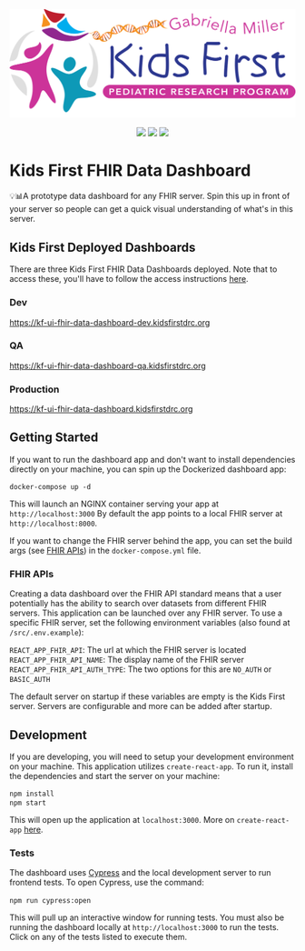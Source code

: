 <p align="center">
  <img src="public/fhir-data-dashboard.svg" alt="FHIR Data Dashboard logo" width="660px">
</p>
<p align="center">
  <a href="https://github.com/kids-first/kf-ui-fhir-data-dashboard/blob/master/LICENSE"><img src="https://img.shields.io/github/license/kids-first/kf-ui-fhir-data-dashboard.svg?style=for-the-badge"></a>
  <a href="https://circleci.com/gh/kids-first/kf-ui-fhir-data-dashboard"><img src="https://img.shields.io/circleci/project/github/kids-first/kf-ui-fhir-data-dashboard.svg?style=for-the-badge"></a>
  <a href="https://codecov.io/gh/kids-first/kf-ui-fhir-data-dashboard"><img src="https://img.shields.io/codecov/c/gh/kids-first/kf-ui-fhir-data-dashboard?style=for-the-badge"></a>
</p>

# Kids First FHIR Data Dashboard

💡📊A prototype data dashboard for any FHIR server. Spin this up in front of your server so people can get a quick visual understanding of what's in this server.

## Kids First Deployed Dashboards

There are three Kids First FHIR Data Dashboards deployed. Note that to access these,
you'll have to follow the access instructions [here](https://github.com/kids-first/kf-api-fhir-service#access).

### Dev

https://kf-ui-fhir-data-dashboard-dev.kidsfirstdrc.org

### QA

https://kf-ui-fhir-data-dashboard-qa.kidsfirstdrc.org

### Production

https://kf-ui-fhir-data-dashboard.kidsfirstdrc.org

## Getting Started

If you want to run the dashboard app and don't want to install
dependencies directly on your machine, you can spin up the Dockerized dashboard
app:

```shell
docker-compose up -d
```

This will launch an NGINX container serving your app at `http://localhost:3000`
By default the app points to a local FHIR server at `http://localhost:8000`.

If you want to change the FHIR server behind the app, you can set the build args
(see [FHIR APIs](#FHIR-APIs)) in the `docker-compose.yml` file.

### FHIR APIs

Creating a data dashboard over the FHIR API standard means that a user potentially
has the ability to search over datasets from different FHIR servers.
This application can be launched over any FHIR server. To use a specific FHIR
server, set the following environment variables
(also found at `/src/.env.example`):

`REACT_APP_FHIR_API`: The url at which the FHIR server is located<br>
`REACT_APP_FHIR_API_NAME`: The display name of the FHIR server<br>
`REACT_APP_FHIR_API_AUTH_TYPE`: The two options for this are `NO_AUTH` or `BASIC_AUTH`

The default server on startup if these variables are empty is the Kids First server.
Servers are configurable and more can be added after startup.

## Development

If you are developing, you will need to setup your development
environment on your machine. This application utilizes `create-react-app`.
To run it, install the dependencies and start the server on your machine:

```
npm install
npm start
```

This will open up the application at `localhost:3000`.
More on `create-react-app` [here](https://reactjs.org/docs/create-a-new-react-app.html).

### Tests

The dashboard uses [Cypress](https://www.cypress.io/) and the local development server to run frontend tests. To open Cypress, use the command:

`npm run cypress:open`

This will pull up an interactive window for running tests. You must also be running the dashboard locally at `http://localhost:3000` to run the tests. Click on any of the tests listed to execute them.
